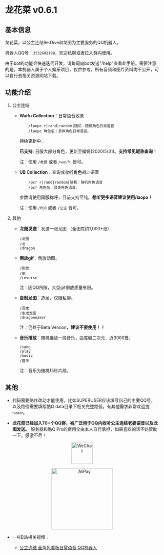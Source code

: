 # 龙花菜 v0.6.1

## 基本信息

龙花菜，以公主连结Re:Dive和龙图为主要服务的QQ机器人。

机器人QQ号：`3532602198`，欢迎私聊或者拉入群内使用。

由于bot的功能会快速迭代开发，请每周向bot发送"/help"查看此手册。需要注意的是，本机器人属于个人娱乐项目，仅供参考。所有音频和图片资料均不公开，可以自行去相关资源网站下载。

## 功能介绍

1. 公主连结

    - **Waifu Collection**：日常语音收录

        ```text
            /laopo r|rand|random|随机：随机角色日常语音
            /laopo 角色名：具体角色日常语音。
        ```

        持续更新中...

        **已支持:**  日服大部分角色，更新至蝶妈(2020/5/31)。**支持常见昵称查询！**

        注：使用 `/老婆` 或者 `/waifu` 皆可。

    - **UB Collection**：查询或收听角色战斗语音

        ```text
            /pcr r|rand|random|随机：随机角色语音
            /pcr 角色名：具体角色语音。
        ```

        参数请使用国服称呼，目前支持至纯。**想听更多语音建议使用/laopo！**

        注：使用 `/PCR` 或者 `/公主` 皆可。

2. 其他

    - **龙图发送**：发送一张龙图 （全图库约1,000+张）

        ```text
        /龙图
        /龙
        /dragon
        ```

    - **倒放gif**：倒放动图。

        ```text
        /倒放
        /倒
        /reverse
        ```

        注：因QQ所限，大型gif倒放质量有限。

    - **自制龙图**：造龙，仅限私聊。

        ```text
        /造龙
        /生成龙图
        /dragonmaker
        ```

        注：仍处于Beta Version，**建议不要使用！！**

    - **音乐播放**：随机播放一段音乐，曲库偏二次元，近3000首。

        ```text
        /song
        /play
        /music
        /音乐
        ```

        注：音乐为随机15秒片段。

## 其他

- 代码需要略作改动才能使用，比如SUPERUSER应该填写自己的主要QQ号，以及路径需要填写酷Q data目录下相关完整路径。有其他需求非常欢迎提issue。

- **龙花菜已经加入70+个QQ群，被广泛用于QQ内收听公主连结老婆语音以及龙图发送。** 服务器和酷Q Pro的费用全由本人自行承担，如果喜欢的话不妨赞助一下，感激不尽！

<p align="center"><a href="https://puu.sh/FXo76/92dac2daf7.jpg"><img src="https://cdn.worldvectorlogo.com/logos/wechat.svg" width="70px;" alt="WeChat"/></a>

<p align="center"><a href="https://puu.sh/FXoc7/d33274b056.jpg"><img src="https://cdn.worldvectorlogo.com/logos/alipay-logo.svg" width="200px;" alt="AliPay"/></a>

- 一些B站相关视频：

  - [公主连结 全角色看板日常语音 QQ机器人](https://www.bilibili.com/video/BV1PK4y1t7yD)
